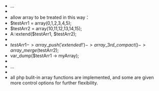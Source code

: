   * ...
  * 
  * allow array to be treated in this way：
  * $testArr1 = array(0,1,2,3,4,5);
  * $testArr2 = array(10,11,12,13,14,15);
  * A::extend($testArr1, $testArr2);
  * 
  * $testArr1 -> array\_push('extended!') -> array\_3rd\_compact() -> array\_merge($testArr2);
  * var\_dump($testArr1 -> myArray);
  * 
  * ...
  * 
  * all php bulit-in array functions are implemented, and some are given more control options for further flexibility.